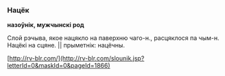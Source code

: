 ### Нацёк
**назоўнік, мужчынскі род**

Слой рэчыва, якое нацякло на паверхню чаго-н., расцяклося па чым-н. Нацёкі на сцяне. || прыметнік: нацёчны.

<a rel="author">[http://rv-blr.com/](http://rv-blr.com/slounik.jsp?letterId=0&maskId=0&pageId=1866)</a>
